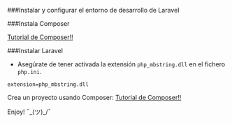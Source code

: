 ###Instalar y configurar el entorno de desarrollo de Laravel

###Instala Composer

[Tutorial de Composer!!](#instalar-composer)

###Instalar Laravel

- Asegúrate de tener activada la extensión `php_mbstring.dll` en el fichero `php.ini`.

 `extension=php_mbstring.dll`
 
Crea un proyecto usando Composer: [Tutorial de Composer!!](#create-project)

Enjoy! ¯\_(ツ)_/¯